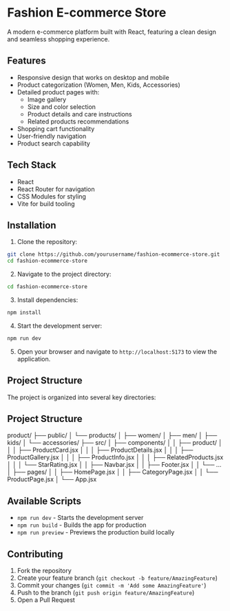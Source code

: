 # Fashion E-commerce Store

A modern e-commerce platform built with React, featuring a clean design and seamless shopping experience.

## Features

- Responsive design that works on desktop and mobile
- Product categorization (Women, Men, Kids, Accessories)
- Detailed product pages with:
  - Image gallery
  - Size and color selection
  - Product details and care instructions
  - Related products recommendations
- Shopping cart functionality
- User-friendly navigation
- Product search capability

## Tech Stack

- React
- React Router for navigation
- CSS Modules for styling
- Vite for build tooling

## Installation

1. Clone the repository:

```bash
git clone https://github.com/yourusername/fashion-ecommerce-store.git
cd fashion-ecommerce-store
```

2. Navigate to the project directory:

```bash
cd fashion-ecommerce-store
```

3. Install dependencies:

```bash
npm install
```

4. Start the development server:

```bash
npm run dev
```

5. Open your browser and navigate to `http://localhost:5173` to view the application.

## Project Structure

The project is organized into several key directories:

## Project Structure

product/
├── public/
│ └── products/
│ ├── women/
│ ├── men/
│ ├── kids/
│ └── accessories/
├── src/
│ ├── components/
│ │ ├── product/
│ │ │ ├── ProductCard.jsx
│ │ │ ├── ProductDetails.jsx
│ │ │ ├── ProductGallery.jsx
│ │ │ ├── ProductInfo.jsx
│ │ │ ├── RelatedProducts.jsx
│ │ │ └── StarRating.jsx
│ │ ├── Navbar.jsx
│ │ ├── Footer.jsx
│ │ └── ...
│ ├── pages/
│ │ ├── HomePage.jsx
│ │ ├── CategoryPage.jsx
│ │ └── ProductPage.jsx
│ └── App.jsx

## Available Scripts

- `npm run dev` - Starts the development server
- `npm run build` - Builds the app for production
- `npm run preview` - Previews the production build locally

## Contributing

1. Fork the repository
2. Create your feature branch (`git checkout -b feature/AmazingFeature`)
3. Commit your changes (`git commit -m 'Add some AmazingFeature'`)
4. Push to the branch (`git push origin feature/AmazingFeature`)
5. Open a Pull Request
